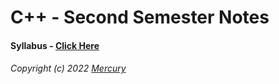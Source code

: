 # C++ - Second Semester Notes

#### Syllabus - [Click Here](/Notes/000-Nov7)

###### Copyright (c) 2022 [Mercury](https://nikhilbastola.com.np) 
